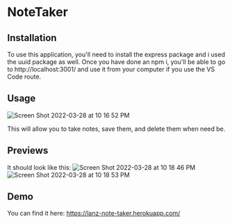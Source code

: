 # NoteTaker

## Installation
To use this application, you'll need to install the express package and i used the uuid package as well. Once you have done an npm i, you'll be able to go to http://localhost:3001/ and use it from your computer if you use the VS Code route.

## Usage
![Screen Shot 2022-03-28 at 10 16 52 PM](https://user-images.githubusercontent.com/92745804/160519339-574cdcee-a3f5-4c2e-a490-53c396f6babb.png)

This will allow you to take notes, save them, and delete them when need be.

## Previews

It should look like this:
![Screen Shot 2022-03-28 at 10 18 46 PM](https://user-images.githubusercontent.com/92745804/160519554-9a002dc8-446f-48da-83fd-646b242d81cb.png)
![Screen Shot 2022-03-28 at 10 18 53 PM](https://user-images.githubusercontent.com/92745804/160519564-b7bf153b-e4c2-4e6d-8cd4-ec9b98627da1.png)

## Demo
You can find it here:
https://lanz-note-taker.herokuapp.com/
